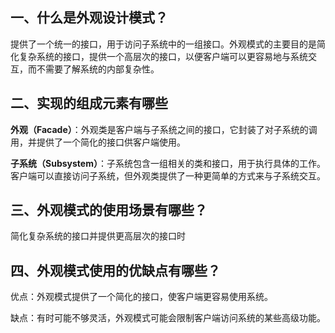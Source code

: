 ## 一、什么是外观设计模式？

提供了一个统一的接口，用于访问子系统中的一组接口。外观模式的主要目的是简化复杂系统的接口，提供一个高层次的接口，以便客户端可以更容易地与系统交互，而不需要了解系统的内部复杂性。

## 二、实现的组成元素有哪些

**外观（Facade）**：外观类是客户端与子系统之间的接口，它封装了对子系统的调用，并提供了一个简化的接口供客户端使用。

**子系统（Subsystem）**：子系统包含一组相关的类和接口，用于执行具体的工作。客户端可以直接访问子系统，但外观类提供了一种更简单的方式来与子系统交互。

## 三、外观模式的使用场景有哪些？

简化复杂系统的接口并提供更高层次的接口时

## 四、外观模式使用的优缺点有哪些？

优点：外观模式提供了一个简化的接口，使客户端更容易使用系统。

缺点：有时可能不够灵活，外观模式可能会限制客户端访问系统的某些高级功能。